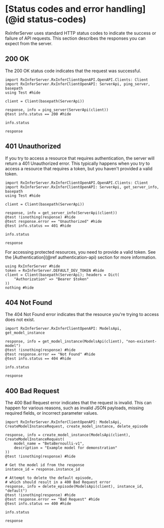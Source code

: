 # [Status codes and error handling](@id status-codes)

RxInferServer uses standard HTTP status codes to indicate the success or failure of API requests. This section describes the responses you can expect from the server.

## 200 OK

The 200 OK status code indicates that the request was successful.

```@example status-codes-success
import RxInferServer.RxInferClientOpenAPI.OpenAPI.Clients: Client
import RxInferServer.RxInferClientOpenAPI: ServerApi, ping_server, basepath
using Test #hide

client = Client(basepath(ServerApi))

response, info = ping_server(ServerApi(client))
@test info.status == 200 #hide

info.status
```

```@example status-codes-success
response
```

## 401 Unauthorized

If you try to access a resource that requires authentication, the server will return a 401 Unauthorized error. This typically happens when you try to access a resource that requires a token, but you haven't provided a valid token.

```@example error-handling
import RxInferServer.RxInferClientOpenAPI.OpenAPI.Clients: Client
import RxInferServer.RxInferClientOpenAPI: ServerApi, get_server_info, basepath
using Test #hide

client = Client(basepath(ServerApi))

response, info = get_server_info(ServerApi(client))
@test !isnothing(response) #hide
@test response.error == "Unauthorized" #hide
@test info.status == 401 #hide

info.status
```

```@example error-handling
response
```

For accessing protected resources, you need to provide a valid token. See the [Authentication](@ref authentication-api) section for more information.

```@example error-handling
using RxInferServer #hide
token = RxInferServer.DEFAULT_DEV_TOKEN #hide
client = Client(basepath(ServerApi); headers = Dict(
    "Authorization" => "Bearer $token"
))
nothing #hide
```

## 404 Not Found

The 404 Not Found error indicates that the resource you're trying to access does not exist.

```@example error-handling
import RxInferServer.RxInferClientOpenAPI: ModelsApi, get_model_instance

response, info = get_model_instance(ModelsApi(client), "non-existent-model")
@test !isnothing(response) #hide
@test response.error == "Not Found" #hide
@test info.status == 404 #hide

info.status
```

```@example error-handling
response
```

## 400 Bad Request

The 400 Bad Request error indicates that the request is invalid. This can happen for various reasons, such as invalid JSON payloads, missing required fields, or incorrect parameter values.

```@example error-handling
import RxInferServer.RxInferClientOpenAPI: ModelsApi, CreateModelInstanceRequest, create_model_instance, delete_episode

response, info = create_model_instance(ModelsApi(client), CreateModelInstanceRequest(
    model_name = "BetaBernoulli-v1",
    description = "Example model for demonstration"
))
@test !isnothing(response) #hide

# Get the model id from the response
instance_id = response.instance_id

# Attempt to delete the default episode, 
# which should result in a 400 Bad Request error
response, info = delete_episode(ModelsApi(client), instance_id, "default")
@test !isnothing(response) #hide
@test response.error == "Bad Request" #hide
@test info.status == 400 #hide

info.status
```

```@example error-handling
response
```


